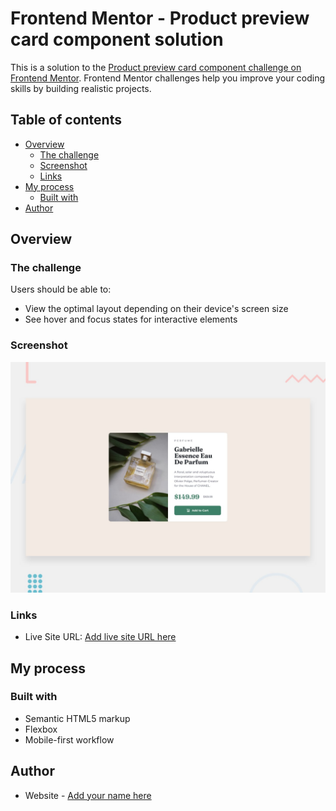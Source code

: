 # Frontend Mentor - Product preview card component solution

This is a solution to the [Product preview card component challenge on Frontend Mentor](https://www.frontendmentor.io/challenges/product-preview-card-component-GO7UmttRfa). Frontend Mentor challenges help you improve your coding skills by building realistic projects. 

## Table of contents

- [Overview](#overview)
  - [The challenge](#the-challenge)
  - [Screenshot](#screenshot)
  - [Links](#links)
- [My process](#my-process)
  - [Built with](#built-with)
- [Author](#author)


## Overview

### The challenge

Users should be able to:

- View the optimal layout depending on their device's screen size
- See hover and focus states for interactive elements

### Screenshot

![Design preview for the solution to the Product preview card component coding challenge](./design/desktop-preview.jpg)

### Links

- Live Site URL: [Add live site URL here](https://perfume-product-preview-component.netlify.app/)

## My process

### Built with

- Semantic HTML5 markup
- Flexbox
- Mobile-first workflow

## Author

- Website - [Add your name here](https://github.com/Mixxyes)

